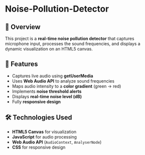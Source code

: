 # Noise-Pollution-Detector

## 🎵 Overview
This project is a **real-time noise pollution detector** that captures microphone input, processes the sound frequencies, and displays a dynamic visualization on an HTML5 canvas.

## 🚀 Features
- Captures live audio using **getUserMedia**
- Uses **Web Audio API** to analyze sound frequencies
- Maps audio intensity to a **color gradient** (green → red)
- Implements **noise threshold alerts**
- Displays **real-time noise level (dB)**
- Fully **responsive design**

## 🛠️ Technologies Used
- **HTML5 Canvas** for visualization
- **JavaScript** for audio processing
- **Web Audio API** (`AudioContext`, `AnalyserNode`)
- **CSS** for responsive design
